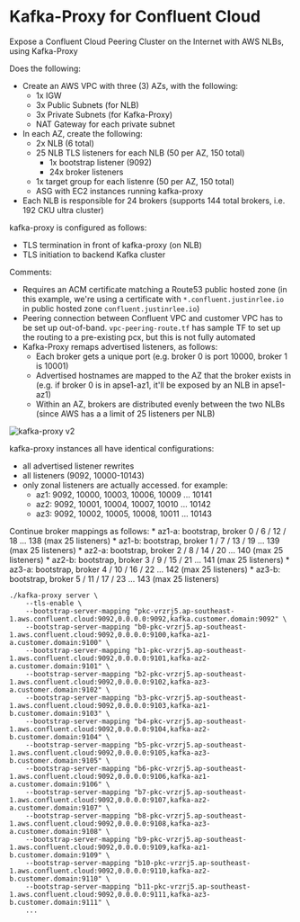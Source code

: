 # Kafka-Proxy for Confluent Cloud

Expose a Confluent Cloud Peering Cluster on the Internet with AWS NLBs, using Kafka-Proxy

Does the following:
* Create an AWS VPC with three (3) AZs, with the following:
    * 1x IGW
    * 3x Public Subnets (for NLB)
    * 3x Private Subnets (for Kafka-Proxy)
    * NAT Gateway for each private subnet
* In each AZ, create the following:
    * 2x NLB (6 total)
    * 25 NLB TLS listeners for each NLB (50 per AZ, 150 total)
        * 1x bootstrap listener (9092)
        * 24x broker listeners
    * 1x target group for each listenre (50 per AZ, 150 total)
    * ASG with EC2 instances running kafka-proxy
* Each NLB is responsible for 24 brokers (supports 144 total brokers, i.e. 192 CKU ultra cluster)

kafka-proxy is configured as follows:
* TLS termination in front of kafka-proxy (on NLB)
* TLS initiation to backend Kafka cluster

Comments:
* Requires an ACM certificate matching a Route53 public hosted zone (in this example, we're using a certificate with `*.confluent.justinrlee.io` in public hosted zone `confluent.justinrlee.io`)
* Peering connection between Confluent VPC and customer VPC has to be set up out-of-band. `vpc-peering-route.tf` has sample TF to set up the routing to a pre-existing pcx, but this is not fully automated
* Kafka-Proxy remaps advertised listeners, as follows:
    * Each broker gets a unique port (e.g. broker 0 is port 10000, broker 1 is 10001)
    * Advertised hostnames are mapped to the AZ that the broker exists in (e.g. if broker 0 is in apse1-az1, it'll be exposed by an NLB in apse1-az1)
    * Within an AZ, brokers are distributed evenly between the two NLBs (since AWS has a a limit of 25 listeners per NLB)

![kafka-proxy v2](https://github.com/user-attachments/assets/1370338b-46c4-452d-b6e6-2d10cf9c21cf)

kafka-proxy instances all have identical configurations:

* all advertised listener rewrites
* all listeners (9092, 10000-10143)
* only zonal listeners are actually accessed. for example:
    * az1: 9092, 10000, 10003, 10006, 10009 ... 10141
    * az2: 9092, 10001, 10004, 10007, 10010 ... 10142
    * az3: 9092, 10002, 10005, 10008, 10011 ... 10143

Continue broker mappings as follows:
    * az1-a: bootstrap, broker  0 /  6 / 12 / 18 ... 138 (max 25 listeners)
    * az1-b: bootstrap, broker  1 /  7 / 13 / 19 ... 139 (max 25 listeners)
    * az2-a: bootstrap, broker  2 /  8 / 14 / 20 ... 140 (max 25 listeners)
    * az2-b: bootstrap, broker  3 /  9 / 15 / 21 ... 141 (max 25 listeners)
    * az3-a: bootstrap, broker  4 / 10 / 16 / 22 ... 142 (max 25 listeners)
    * az3-b: bootstrap, broker  5 / 11 / 17 / 23 ... 143 (max 25 listeners)

```
./kafka-proxy server \
    --tls-enable \
    --bootstrap-server-mapping "pkc-vrzrj5.ap-southeast-1.aws.confluent.cloud:9092,0.0.0.0:9092,kafka.customer.domain:9092" \
    --bootstrap-server-mapping "b0-pkc-vrzrj5.ap-southeast-1.aws.confluent.cloud:9092,0.0.0.0:9100,kafka-az1-a.customer.domain:9100" \
    --bootstrap-server-mapping "b1-pkc-vrzrj5.ap-southeast-1.aws.confluent.cloud:9092,0.0.0.0:9101,kafka-az2-a.customer.domain:9101" \
    --bootstrap-server-mapping "b2-pkc-vrzrj5.ap-southeast-1.aws.confluent.cloud:9092,0.0.0.0:9102,kafka-az3-a.customer.domain:9102" \
    --bootstrap-server-mapping "b3-pkc-vrzrj5.ap-southeast-1.aws.confluent.cloud:9092,0.0.0.0:9103,kafka-az1-b.customer.domain:9103" \
    --bootstrap-server-mapping "b4-pkc-vrzrj5.ap-southeast-1.aws.confluent.cloud:9092,0.0.0.0:9104,kafka-az2-b.customer.domain:9104" \
    --bootstrap-server-mapping "b5-pkc-vrzrj5.ap-southeast-1.aws.confluent.cloud:9092,0.0.0.0:9105,kafka-az3-b.customer.domain:9105" \
    --bootstrap-server-mapping "b6-pkc-vrzrj5.ap-southeast-1.aws.confluent.cloud:9092,0.0.0.0:9106,kafka-az1-a.customer.domain:9106" \
    --bootstrap-server-mapping "b7-pkc-vrzrj5.ap-southeast-1.aws.confluent.cloud:9092,0.0.0.0:9107,kafka-az2-a.customer.domain:9107" \
    --bootstrap-server-mapping "b8-pkc-vrzrj5.ap-southeast-1.aws.confluent.cloud:9092,0.0.0.0:9108,kafka-az3-a.customer.domain:9108" \
    --bootstrap-server-mapping "b9-pkc-vrzrj5.ap-southeast-1.aws.confluent.cloud:9092,0.0.0.0:9109,kafka-az1-b.customer.domain:9109" \
    --bootstrap-server-mapping "b10-pkc-vrzrj5.ap-southeast-1.aws.confluent.cloud:9092,0.0.0.0:9110,kafka-az2-b.customer.domain:9110" \
    --bootstrap-server-mapping "b11-pkc-vrzrj5.ap-southeast-1.aws.confluent.cloud:9092,0.0.0.0:9111,kafka-az3-b.customer.domain:9111" \
    ...
```
